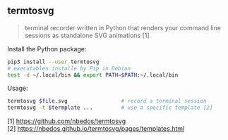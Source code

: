 ## termtosvg

> terminal recorder written in Python that renders your command line sessions as
> standalone SVG animations [1]

Install the Python package:

```bash
pip3 install --user termtosvg
# executables installe by Pip in Debian
test -d ~/.local/bin && export PATH=$PATH:~/.local/bin
```

Usage:

```bash
termtosvg $file.svg                 # record a terminal session
termtosvg -t $termplate ...         # use a specific template [2]
```

[1] https://github.com/nbedos/termtosvg  
[2] https://nbedos.github.io/termtosvg/pages/templates.html
